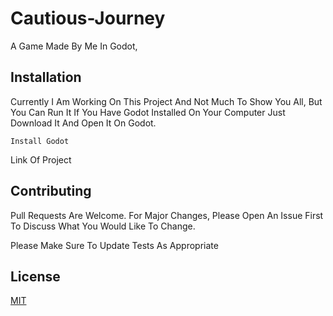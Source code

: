 
# Cautious-Journey


A Game Made By Me In Godot,


## Installation


Currently I Am Working On This Project And Not Much To Show You All, But You Can Run It If You Have Godot Installed On Your Computer Just Download It And Open It On Godot.


```Install Godot```
 
Link Of Project






## Contributing


Pull Requests Are Welcome. For Major Changes, Please Open An Issue First To Discuss What You Would Like To Change.
            


Please Make Sure To Update Tests As Appropriate


## License


[MIT](Https://Choosealicense.Com/Licenses/Mit/)
